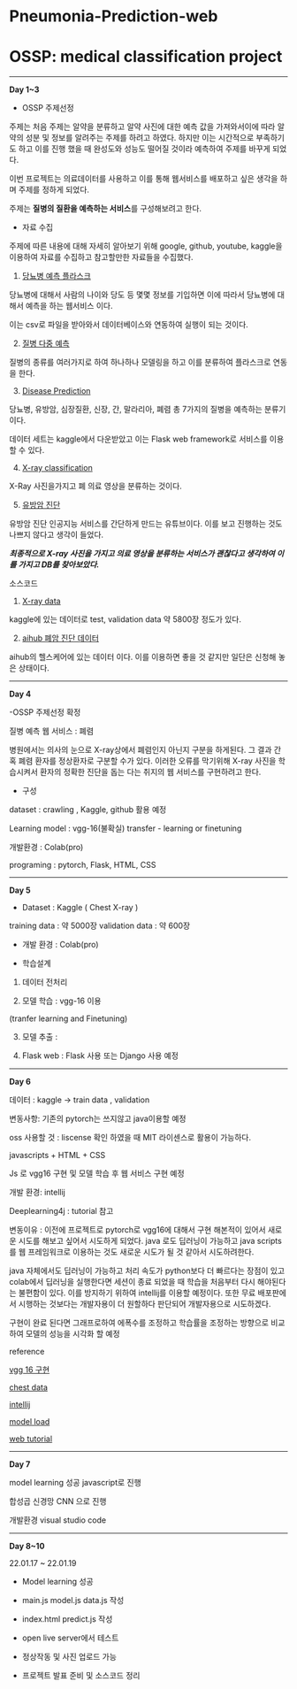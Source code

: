 # Pneumonia-Prediction-web
# OSSP: medical classification project
---------------------------------------------------------
**Day 1~3**



- OSSP 주제선정


 주제는 처음 주제는 알약을 분류하고 알약 사진에 대한 예측 값을 가져와서이에 따라
알약의 성분 및 정보를 알려주는 주제를 하려고 하였다. 하지만 이는 시간적으로 부족하기도 하고 
이를 진행 했을 때 완성도와 성능도 떨어질 것이라 예측하여 주제를 바꾸게 되었다.




이번 프로젝트는 의료데이터를 사용하고 이를 통해 웹서비스를 배포하고 싶은 생각을 하며 주제를 정하게 되었다.


주제는 **질병의 질환을 예측하는 서비스**를 구성해보려고 한다.


- 자료 수집


주제에 따른 내용에 대해 자세히 알아보기 위해 google, github, youtube, kaggle을 이용하여 자료를 수집하고 
참고할만한 자료들을 수집했다.


1. [당뇨병 예측 플라스크](https://github.com/AbhishekThorawashe/Diabetes_Prediction_Flask)


당뇨병에 대해서 사람의 나이와 당도 등 몇몇 정보를 기입하면 이에 따라서 당뇨병에 대해서 예측을 하는 웹서비스 이다. 


이는 csv로 파일을 받아와서 데이터베이스와 연동하여 실행이 되는 것이다.


2. [질병 다중 예측](https://github.com/justinhtn/disease-classification)


질병의 종류를 여러가지로 하여 하나하나 모델링을 하고 이를 분류하여 플라스크로 연동을 한다.



3. [Disease Prediction](https://github.com/shubhammadke/Multiple-Disease-Prediction)


당뇨병, 유방암, 심장질환, 신장, 간, 말라리아, 폐렴 총 7가지의 질병을 예측하는 분류기이다. 


데이터 세트는 kaggle에서 다운받았고 이는 Flask web framework로 
서비스를 이용할 수 있다.


4. [X-ray classification](https://github.com/Ibtastic/Medical-Diagnosis-using-Deep-Learning)


X-Ray 사진을가지고 폐 의료 영상을 분류하는 것이다.


5. [유방암 진단](https://www.youtube.com/watch?v=Hj0EA0y9eGU)


유방암 진단 인공지능 서비스를 간단하게 만드는 유튜브이다. 이를 보고 진행하는 것도 나쁘지 않다고 생각이 들었다. 


___최종적으로 X-ray 사진을 가지고 의료 영상을 분류하는 서비스가 괜찮다고 생각하여 이를 가지고 DB를 찾아보았다.___


소스코드


1. [X-ray data](https://www.kaggle.com/paultimothymooney/chest-xray-pneumonia)


kaggle에 있는 데이터로 test, validation data 약 5800장 정도가 있다.


2. [aihub 폐암 진단 데이터](https://aihub.or.kr/aidata/34151)


aihub의 헬스케어에 있는 데이터 이다. 이를 이용하면 좋을 것 같지만 일단은 신청해 놓은 상태이다.



-----------------------------------------------------------------------------------------------------------------------


**Day 4**


-OSSP 주제선정 확정


질병 예측 웹 서비스 : 폐렴 


병원에서는 의사의 눈으로 X-ray상에서 폐렴인지 아닌지 구분을 하게된다. 그 결과 간혹 폐렴 환자를 정상환자로 구분할 수가 있다. 이러한 오류를 막기위해 X-ray 사진을 학습시켜서 환자의 정확한 진단을 돕는 다는 취지의 웹 서비스를 구현하려고 한다.


- 구성


dataset : crawling , Kaggle, github 활용 예정 


Learning model : vgg-16(불확실) transfer - learning or finetuning  


개발환경 : Colab(pro)

programing : pytorch, Flask, HTML, CSS 


------------------------------------------------------------------------------------------------------------


**Day 5**


- Dataset : Kaggle ( Chest X-ray )


training data : 약 5000장 
validation data : 약 600장 


- 개발 환경 : Colab(pro)

- 학습설계 

1. 데이터 전처리 

2. 모델 학습 : vgg-16 이용

(tranfer learning and Finetuning)


3. 모델 추출 : 

4. Flask web : Flask 사용 또는 Django 사용 예정 


--------------------------------------------------------------------


**Day 6**


데이터 : kaggle   -> train data , validation 

변동사항: 기존의 pytorch는 쓰지않고 java이용할 예정


oss 사용할 것 : liscense 확인 하였을 때 MIT 라이센스로 활용이 가능하다.

javascripts + HTML + CSS 

Js 로 vgg16 구현 및 모델 학습 후 웹 서비스 구현 예정 


개발 환경: intellij 


Deeplearning4j : tutorial 참고 

변동이유 : 이전에 프로젝트로 pytorch로 vgg16에 대해서 구현 해본적이 있어서 새로운 시도를 해보고 싶어서 시도하게 되었다. java 로도 딥러닝이 가능하고 java scripts를 웹 프레임워크로 이용하는 것도 새로운 시도가 될 것 같아서 시도하려한다.


java 자체에서도 딥러닝이 가능하고 처리 속도가 python보다 더 빠르다는 장점이 있고 colab에서 딥러닝을 실행한다면 세션이 종료 되었을 때 학습을 처음부터 다시 해야된다는 불편함이 있다.  이를 방지하기 위하여 intellij를 이용할 예정이다. 또한 무료 배포판에서 시행하는 것보다는 개발자용이 더 원할하다 판단되어 개발자용으로 시도하겠다.



구현이 완료 된다면 그래프로하여 에폭수를 조정하고 학습률을 조정하는 방향으로 비교하여 모델의 성능을 시각화 할 예정



reference 

[vgg 16 구현](https://github.com/shmishtopher/pneumonia-CNN)


[chest data](https://www.kaggle.com/paultimothymooney/chest-xray-pneumonia)


[intellij](https://goddaehee.tistory.com/195)


[model load](https://ichi.pro/ko/tensorflow-jsleul-sayonghayeo-beulaujeoe-meosin-leoning-gajyeo-ogi-pateu-iii-108657045606563)


[web tutorial](https://jindodog.tistory.com/5)


-----------------------------------------------------------------------------------------------------------------


**Day 7**


model learning  성공 
 javascript로 진행 

 합성곱 신경망 CNN 으로 진행

개발환경 visual studio code

---------------------------------------------------------------------------------------------------------------------
**Day 8~10**


22.01.17 ~ 22.01.19


- Model learning 성공
 
 
-  main.js model.js data.js 작성 
 

-  index.html predict.js 작성


-  open live server에서 테스트 


-  정상작동 및 사진 업로드 가능


-  프로젝트 발표 준비 및 소스코드 정리 

